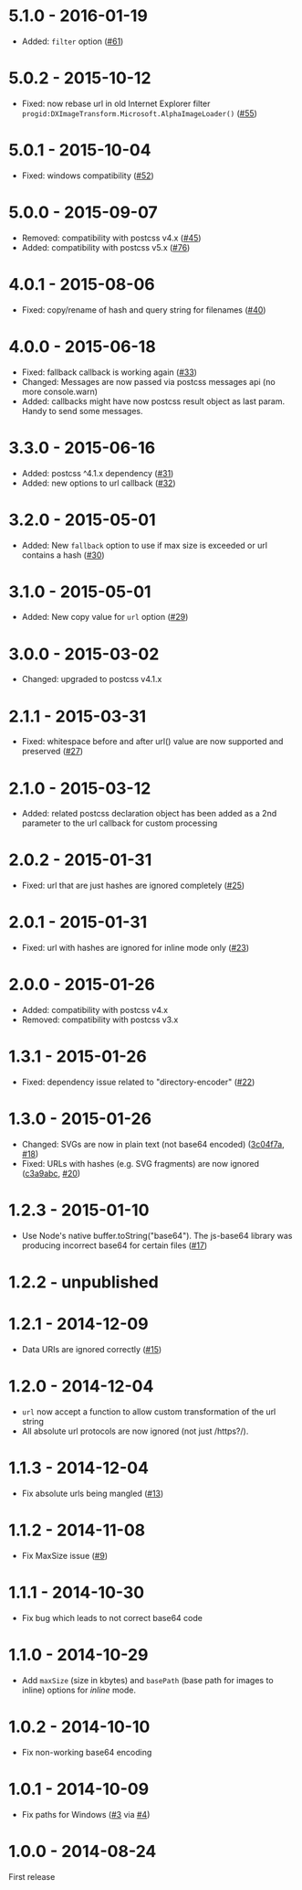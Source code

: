 # 5.1.0 - 2016-01-19

- Added: `filter` option
([#61](https://github.com/postcss/postcss-url/pull/61))

# 5.0.2 - 2015-10-12

- Fixed: now rebase url in old Internet Explorer filter
`progid:DXImageTransform.Microsoft.AlphaImageLoader()`
([#55](https://github.com/postcss/postcss-url/pull/55))

# 5.0.1 - 2015-10-04

- Fixed: windows compatibility
([#52](https://github.com/postcss/postcss-url/pull/52))

# 5.0.0 - 2015-09-07

- Removed: compatibility with postcss v4.x
([#45](https://github.com/postcss/postcss-url/pull/45))
- Added: compatibility with postcss v5.x
([#76](https://github.com/postcss/postcss-url/pull/45))

# 4.0.1 - 2015-08-06

- Fixed: copy/rename of hash and query string for filenames
([#40](https://github.com/postcss/postcss-url/pull/40))

# 4.0.0 - 2015-06-18

- Fixed: fallback callback is working again
([#33](https://github.com/postcss/postcss-url/pull/33))
- Changed: Messages are now passed via postcss messages api
(no more console.warn)
- Added: callbacks might have now postcss result object as last param.
Handy to send some messages.

# 3.3.0 - 2015-06-16

- Added: postcss ^4.1.x dependency
([#31](https://github.com/postcss/postcss-url/pull/31))
- Added: new options to url callback
([#32](https://github.com/postcss/postcss-url/pull/32))

# 3.2.0 - 2015-05-01

- Added: New `fallback` option to use if max size is exceeded or url contains a hash
([#30](https://github.com/postcss/postcss-url/pull/30))

# 3.1.0 - 2015-05-01

- Added: New copy value for `url` option
([#29](https://github.com/postcss/postcss-url/pull/29))

# 3.0.0 - 2015-03-02

- Changed: upgraded to postcss v4.1.x

# 2.1.1 - 2015-03-31

- Fixed: whitespace before and after url() value are now supported and preserved
([#27](https://github.com/postcss/postcss-url/pull/27))

# 2.1.0 - 2015-03-12

- Added: related postcss declaration object has been added as a 2nd parameter to the url callback for custom processing

# 2.0.2 - 2015-01-31

- Fixed: url that are just hashes are ignored completely
([#25](https://github.com/postcss/postcss-url/issues/25))

# 2.0.1 - 2015-01-31

- Fixed: url with hashes are ignored for inline mode only
([#23](https://github.com/postcss/postcss-url/pull/23))

# 2.0.0 - 2015-01-26

- Added: compatibility with postcss v4.x
- Removed: compatibility with postcss v3.x

# 1.3.1 - 2015-01-26

- Fixed: dependency issue related to "directory-encoder"
([#22](https://github.com/postcss/postcss-url/pull/22))

# 1.3.0 - 2015-01-26

- Changed: SVGs are now in plain text (not base64 encoded) ([3c04f7a](https://github.com/postcss/postcss-url/commit/3c04f7abb1c017dfef34d3ddb00a5b44d8af951f), [#18](https://github.com/postcss/postcss-url/issues/18))
- Fixed: URLs with hashes (e.g. SVG fragments) are now ignored ([c3a9abc](https://github.com/postcss/postcss-url/commit/c3a9abcbed33ede323e7dcd6708b8fdb6168462f), [#20](https://github.com/postcss/postcss-url/pull/20))

# 1.2.3 - 2015-01-10

- Use Node's native buffer.toString("base64"). The js-base64 library was producing incorrect base64 for certain files
([#17](https://github.com/postcss/postcss-url/pull/17))

# 1.2.2 - unpublished

# 1.2.1 - 2014-12-09

- Data URIs are ignored correctly
([#15](https://github.com/postcss/postcss-url/pull/15))

# 1.2.0 - 2014-12-04

- `url` now accept a function to allow custom transformation of the url string
- All absolute url protocols are now ignored (not just /https?/).

# 1.1.3 - 2014-12-04

- Fix absolute urls being mangled
([#13](https://github.com/postcss/postcss-url/issues/13))

# 1.1.2 - 2014-11-08

- Fix MaxSize issue
([#9](https://github.com/postcss/postcss-url/issues/9))

# 1.1.1 - 2014-10-30

- Fix bug which leads to not correct base64 code

# 1.1.0 - 2014-10-29

- Add `maxSize` (size in kbytes) and `basePath` (base path for images to inline) options for _inline_ mode.

# 1.0.2 - 2014-10-10

- Fix non-working base64 encoding

# 1.0.1 - 2014-10-09

- Fix paths for Windows
([#3](https://github.com/postcss/postcss-url/issue/3) via [#4](https://github.com/postcss/postcss-url/pull/4))

# 1.0.0 - 2014-08-24

First release
